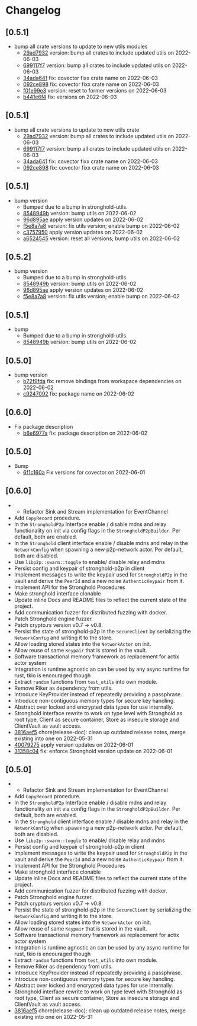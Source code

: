 # Changelog

## \[0.5.1]

- bump all crate versions to update to new utils modules
  - [29ad7932](https://www.github.com/iotaledger/stronghold.rs/commit/29ad7932550ec558915ec88c7f26408dd2c763e7) version: bump all crates to include updated utils on 2022-06-03
  - [699117f7](https://www.github.com/iotaledger/stronghold.rs/commit/699117f7ea834c043596418f8ff2c502c477bf6b) version: bump all crates to include updated utils on 2022-06-03
  - [34ada641](https://www.github.com/iotaledger/stronghold.rs/commit/34ada641a6ac987e9c17d8d71581a5083bd61911) fix: covector fixx crate name on 2022-06-03
  - [092ce898](https://www.github.com/iotaledger/stronghold.rs/commit/092ce898a31440e4d5740f40952fbf711da8ce02) fix: covector fixx crate name on 2022-06-03
  - [f01e99e3](https://www.github.com/iotaledger/stronghold.rs/commit/f01e99e319f286f2b094ee9efe88cf44a638fa45) version: reset to former versions on 2022-06-03
  - [b441e6f4](https://www.github.com/iotaledger/stronghold.rs/commit/b441e6f476571f067cdddd93c9ae8370d59733ba) fix: versions on 2022-06-03

## \[0.5.1]

- bump all crate versions to update to new utils crate
  - [29ad7932](https://www.github.com/iotaledger/stronghold.rs/commit/29ad7932550ec558915ec88c7f26408dd2c763e7) version: bump all crates to include updated utils on 2022-06-03
  - [699117f7](https://www.github.com/iotaledger/stronghold.rs/commit/699117f7ea834c043596418f8ff2c502c477bf6b) version: bump all crates to include updated utils on 2022-06-03
  - [34ada641](https://www.github.com/iotaledger/stronghold.rs/commit/34ada641a6ac987e9c17d8d71581a5083bd61911) fix: covector fixx crate name on 2022-06-03
  - [092ce898](https://www.github.com/iotaledger/stronghold.rs/commit/092ce898a31440e4d5740f40952fbf711da8ce02) fix: covector fixx crate name on 2022-06-03

## \[0.5.1]

- bump version
  - Bumped due to a bump in stronghold-utils.
  - [8548949b](https://www.github.com/iotaledger/stronghold.rs/commit/8548949b691ed85ec9140f28fc7eff11126916b3) version: bump utils on 2022-06-02
  - [96d895ae](https://www.github.com/iotaledger/stronghold.rs/commit/96d895aea09504d146176dd5b878e6144a01f1ae) apply version updates on 2022-06-02
  - [f5e8a7a8](https://www.github.com/iotaledger/stronghold.rs/commit/f5e8a7a80fc9e7b16a8974f2905fe1cfb4d645f2) version: fix utils version; enable bump on 2022-06-02
  - [c3757950](https://www.github.com/iotaledger/stronghold.rs/commit/c3757950fc1cd3b16167512584bfe89c5c50ffa6) apply version updates on 2022-06-02
  - [a6524545](https://www.github.com/iotaledger/stronghold.rs/commit/a6524545088fbf02ac013e47a80c0bf3e987c481) version: reset all versions; bump utils on 2022-06-02

## \[0.5.2]

- bump version
  - Bumped due to a bump in stronghold-utils.
  - [8548949b](https://www.github.com/iotaledger/stronghold.rs/commit/8548949b691ed85ec9140f28fc7eff11126916b3) version: bump utils on 2022-06-02
  - [96d895ae](https://www.github.com/iotaledger/stronghold.rs/commit/96d895aea09504d146176dd5b878e6144a01f1ae) apply version updates on 2022-06-02
  - [f5e8a7a8](https://www.github.com/iotaledger/stronghold.rs/commit/f5e8a7a80fc9e7b16a8974f2905fe1cfb4d645f2) version: fix utils version; enable bump on 2022-06-02

## \[0.5.1]

- bump
  - Bumped due to a bump in stronghold-utils.
  - [8548949b](https://www.github.com/iotaledger/stronghold.rs/commit/8548949b691ed85ec9140f28fc7eff11126916b3) version: bump utils on 2022-06-02

## \[0.5.0]

- bump version
  - [b72f9fda](https://www.github.com/iotaledger/stronghold.rs/commit/b72f9fdaf68062dfcbc05155842f216649715ab5) fix: remove bindings from workspace dependencies on 2022-06-02
  - [c9247092](https://www.github.com/iotaledger/stronghold.rs/commit/c9247092dfd9a95b926b66e06fdb3a0a4a3300a1) fix: package name on 2022-06-02

## \[0.6.0]

- Fix package description
  - [b6e6977a](https://www.github.com/iotaledger/stronghold.rs/commit/b6e6977aba951c60d26ad7ef756719a93f8e5b95) fix: package description on 2022-06-02

## \[0.5.0]

- Bump
  - [6f1c160a](https://www.github.com/iotaledger/stronghold.rs/commit/6f1c160a3182f136868406bdca99022efd45dd67) Fix versions for covector on 2022-06-01

## \[0.6.0]

- - Refactor Sink and Stream implementation for EventChannel
- Add `CopyRecord` procedure.
- In the `StrongholdP2p` Interface enable / disable mdns and relay functionality on init via config flags in the `StrongholdP2pBuilder`. Per default, both are enabled.
- In the `Stronghold` client interface enable / disable mdns and relay in the `NetworkConfig` when spawning a new p2p-network actor. Per default, both are disabled.
- Use `libp2p::swarm::toggle` to enable/ disable relay and mdns
- Persist config and keypair of stronghold-p2p in client
- Implement messages to write the keypair used for `StrongholdP2p` in the vault and derive the `PeerId` and a new noise `AuthenticKeypair` from it.
- Implement API for the Stronghold Procedures
- Make stronghold interface clonable
- Update inline Docs and README files to reflect the current state of the project.
- Add communication fuzzer for distributed fuzzing with docker.
- Patch Stronghold engine fuzzer.
- Patch crypto.rs version v0.7 -> v0.8.
- Persist the state of stronghold-p2p in the `SecureClient` by serializing the `NetworkConfig` and writing it to the store.
- Allow loading stored states into the `NetworkActor` on init.
- Allow reuse of same `Keypair` that is stored in the vault.
- Software transactional memory framework as replacement for actix actor system
- Integration is runtime agnostic an can be used by any async runtime for rust, tkio is encouraged though
- Extract `random` functions from `test_utils` into own module.
- Remove Riker as dependency from utils.
- Introduce KeyProvider instead of repeatedly providing a passphrase.
- Introduce non-contiguous memory types for secure key handling.
- Abstract over locked and encrypted data types for use internally.
- Stronghold interface rewrite to work on type level with Stronghold as root type, Client as secure container, Store as insecure storage and ClientVault as vault access.
- [3816aef5](https://www.github.com/iotaledger/stronghold.rs/commit/3816aef5111684ffbdbd12ed7f93b887e43e7a02) chore(release-doc): clean up outdated release notes, merge existing into one on 2022-05-31
- [40079275](https://www.github.com/iotaledger/stronghold.rs/commit/4007927585bba598055bfd6538f36060828b1a8d) apply version updates on 2022-06-01
- [31358c04](https://www.github.com/iotaledger/stronghold.rs/commit/31358c04fc7054087da3bed4d0dbfc39b0817263) fix: enforce Stronghold version update on 2022-06-01

## \[0.5.0]

- - Refactor Sink and Stream implementation for EventChannel
- Add `CopyRecord` procedure.
- In the `StrongholdP2p` Interface enable / disable mdns and relay functionality on init via config flags in the `StrongholdP2pBuilder`. Per default, both are enabled.
- In the `Stronghold` client interface enable / disable mdns and relay in the `NetworkConfig` when spawning a new p2p-network actor. Per default, both are disabled.
- Use `libp2p::swarm::toggle` to enable/ disable relay and mdns
- Persist config and keypair of stronghold-p2p in client
- Implement messages to write the keypair used for `StrongholdP2p` in the vault and derive the `PeerId` and a new noise `AuthenticKeypair` from it.
- Implement API for the Stronghold Procedures
- Make stronghold interface clonable
- Update inline Docs and README files to reflect the current state of the project.
- Add communication fuzzer for distributed fuzzing with docker.
- Patch Stronghold engine fuzzer.
- Patch crypto.rs version v0.7 -> v0.8.
- Persist the state of stronghold-p2p in the `SecureClient` by serializing the `NetworkConfig` and writing it to the store.
- Allow loading stored states into the `NetworkActor` on init.
- Allow reuse of same `Keypair` that is stored in the vault.
- Software transactional memory framework as replacement for actix actor system
- Integration is runtime agnostic an can be used by any async runtime for rust, tkio is encouraged though
- Extract `random` functions from `test_utils` into own module.
- Remove Riker as dependency from utils.
- Introduce KeyProvider instead of repeatedly providing a passphrase.
- Introduce non-contiguous memory types for secure key handling.
- Abstract over locked and encrypted data types for use internally.
- Stronghold interface rewrite to work on type level with Stronghold as root type, Client as secure container, Store as insecure storage and ClientVault as vault access.
- [3816aef5](https://www.github.com/iotaledger/stronghold.rs/commit/3816aef5111684ffbdbd12ed7f93b887e43e7a02) chore(release-doc): clean up outdated release notes, merge existing into one on 2022-05-31
